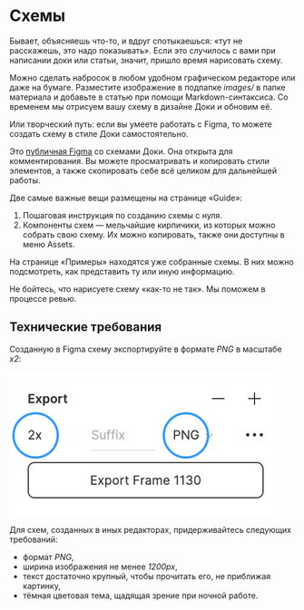 # Схемы

Бывает, объясняешь что-то, и вдруг спотыкаешься: «тут не расскажешь, это надо показывать». Если это случилось с вами при написании доки или статьи, значит, пришло время нарисовать схему.

Можно сделать набросок в любом удобном графическом редакторе или даже на бумаге. Разместите изображение в подпапке _images/_ в папке материала и добавьте в статью при помощи Markdown-синтаксиса. Со временем мы отрисуем вашу схему в дизайне Доки и обновим её.

Или творческий путь: если вы умеете работать с Figma, то можете создать схему в стиле Доки самостоятельно.

Это [публичная Figma](https://www.figma.com/file/QkdJkiqJDWpQFCfY2AU6Pp/%D0%9F%D1%83%D0%B1%D0%BB%D0%B8%D1%87%D0%BD%D0%B0%D1%8F-%D0%94%D0%BE%D0%BA%D0%B0%3A-%D0%A1%D1%85%D0%B5%D0%BC%D1%8B?node-id=0%3A1&t=jnGKTOqGRk6Bbelm-1) со схемами Доки. Она открыта для комментирования. Вы можете просматривать и копировать стили элементов, а также скопировать себе всё целиком для дальнейшей работы.

Две самые важные вещи размещены на странице «Guide»:

1. Пошаговая инструкция по созданию схемы с нуля.
2. Компоненты схем — мельчайшие кирпичики, из которых можно собрать свою схему. Их можно копировать, также они доступны в меню Assets.

На странице «Примеры» находятся уже собранные схемы. В них можно подсмотреть, как представить ту или иную информацию.

Не бойтесь, что нарисуете схему «как-то не так». Мы поможем в процессе ревью.

## Технические требования

Созданную в Figma схему экспортируйте в формате _PNG_ в масштабе _x2_:

![Параметры экспорта схемы](./images/scheme-settings.png)

Для схем, созданных в иных редакторах, придерживайтесь следующих требований:

* формат _PNG_,
* ширина изображения не менее _1200px_,
* текст достаточно крупный, чтобы прочитать его, не приближая картинку,
* тёмная цветовая тема, щадящая зрение при ночной работе.
